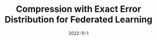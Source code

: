 ---
title: "Compression with Exact Error Distribution for Federated Learning"
collection: publications
# permalink: /publication/2009-10-01-paper-title-number-1
# excerpt: 'This paper is about the number 1. The number 2 is left for future work.'
date: 2022-11-1
# paperurl: 'http://academicpages.github.io/files/paper1.pdf'
citation: 'M. Hegazy, R. Leluc, C. T. Li, A. Dieuleveut, "Compression with Exact Error Distribution for Federated Learning", arXiv preprint arXiv:2310.20682, 2023'
---